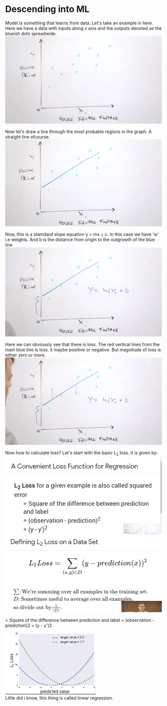 # Descending into ML
Model is something that learns from data.
Let's take an example in here. Here we have a data with inputs along x axis and the outputs denoted as the blueish dots spreadwide.<br>
![alt text](https://github.com/yashpathack/Supervised-Machine-Learning/blob/master/Resources/1.png)<br>

Now let's draw a line through the most probable regions in the graph. A straight line ofcourse.<br>
![alt text](https://github.com/yashpathack/Supervised-Machine-Learning/blob/master/Resources/2.png)<br>

Now, this is a stamdard slope equation y = mx + c. In this case we have 'w' i.e weights. And b is the distance from origin to the outgrowth of the blue line<br>
![alt text](https://github.com/yashpathack/Supervised-Machine-Learning/blob/master/Resources/3.png)<br>

Here we can obviously see that there is loss. The red vertical lines from the main blue line is loss. it maybe positive or negative. But magnitude of loss is either zero or more.<br>
![alt text](https://github.com/yashpathack/Supervised-Machine-Learning/blob/master/Resources/4.png)<br>

Now how to calculate loss?
Let's start with the basic L<sub>2</sub> loss.
It is given by: 
![alt text](https://github.com/yashpathack/Supervised-Machine-Learning/blob/master/Resources/5.png)<br>
![alt text](https://github.com/yashpathack/Supervised-Machine-Learning/blob/master/Resources/7.png)<br>

= Square of the difference between prediction and label
= (observation - prediction)2
= (y - y')2

![alt text](https://github.com/yashpathack/Supervised-Machine-Learning/blob/master/Resources/6.png)<br>
Little did i know, this thing is called linear regression.
